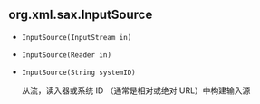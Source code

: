 ## org.xml.sax.InputSource

* `InputSource(InputStream in)`

* `InputSource(Reader in)`

* `InputSource(String systemID)`

  从流，读入器或系统 ID （通常是相对或绝对 URL）中构建输入源